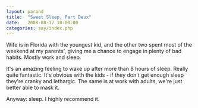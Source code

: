 ```yaml
---
layout: parand
title:  "Sweet Sleep, Part Deux"
date:   2008-08-17 10:00:00
categories: say/index.php
---
```

Wife is in Florida with the youngest kid, and the other two spent most of the weekend at my parents', giving me a chance to engage in plenty of bad habits. Mostly work and sleep.

It's an amazing feeling to wake up after more than 8 hours of sleep. Really quite fantastic. It's obvious with the kids - if they don't get enough sleep they're cranky and lethargic. The same is at work with adults, we're just better able to mask it.

Anyway: sleep. I highly recommend it.
